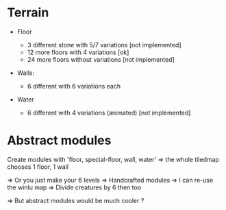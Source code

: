 # Terrain

* Floor
  * 3 different stone with 5/7 variations [not implemented]
  * 12 more floors with 4 variations [ok]
  * 24 more floors without variations [not implemented]

* Walls:
  * 6 different with 6 variations each

* Water
  * 6 different with 4 variations (animated) [not implemented]


# Abstract modules

Create modules with 'floor, special-floor, wall, water'
=> the whole tiledmap chooses 1 floor, 1 wall

=> Or you just make your 6 levels
=> Handcrafted modules
=> I can re-use the winlu map
=> Divide creatures by 6 then too

=> But abstract modules would be much cooler ?
